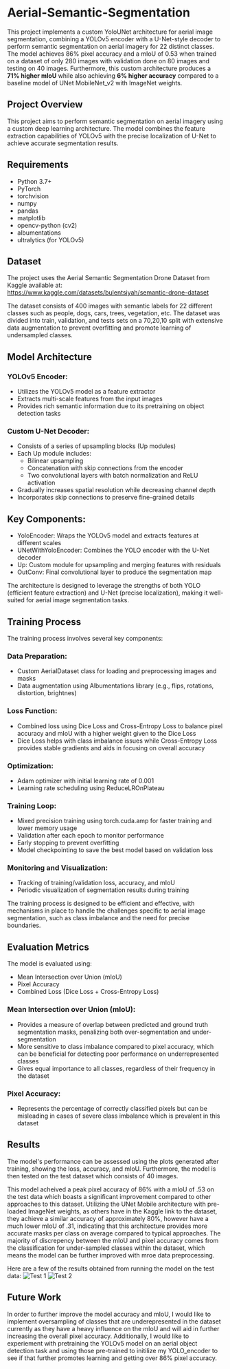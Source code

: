# Aerial-Semantic-Segmentation

This project implements a custom YoloUNet architecture for aerial image segmentation, combining a YOLOv5 encoder with a U-Net-style decoder to perform semantic segmentation on aerial imagery for 22 distinct classes. The model achieves 86% pixel accuracy and a mIoU of 0.53 when trained on a dataset of only 280 images with validation done on 80 images and testing on 40 images. Furthermore, this custom architecture produces a **71% higher mIoU** while also achieving **6% higher accuracy** compared to a baseline model of UNet MobileNet_v2 with ImageNet weights.

## Project Overview

This project aims to perform semantic segmentation on aerial imagery using a custom deep learning architecture. The model combines the feature extraction capabilities of YOLOv5 with the precise localization of U-Net to achieve accurate segmentation results.

## Requirements

- Python 3.7+
- PyTorch
- torchvision
- numpy
- pandas
- matplotlib
- opencv-python (cv2)
- albumentations
- ultralytics (for YOLOv5)

## Dataset
The project uses the Aerial Semantic Segmentation Drone Dataset from Kaggle available at:
https://www.kaggle.com/datasets/bulentsiyah/semantic-drone-dataset

The dataset consists of 400 images with semantic labels for 22 different classes such as people, dogs, cars, trees, vegetation, etc.
The dataset was divided into train, validation, and tests sets on a 70,20,10 split with extensive data augmentation to prevent overfitting and promote learning of undersampled classes.


## Model Architecture
### YOLOv5 Encoder:
- Utilizes the YOLOv5 model as a feature extractor
- Extracts multi-scale features from the input images
- Provides rich semantic information due to its pretraining on object detection tasks

### Custom U-Net Decoder:
- Consists of a series of upsampling blocks (Up modules)
- Each Up module includes:
    - Bilinear upsampling
    - Concatenation with skip connections from the encoder
    - Two convolutional layers with batch normalization and ReLU activation
- Gradually increases spatial resolution while decreasing channel depth
- Incorporates skip connections to preserve fine-grained details

## Key Components:
- YoloEncoder: Wraps the YOLOv5 model and extracts features at different scales
- UNetWithYoloEncoder: Combines the YOLO encoder with the U-Net decoder
- Up: Custom module for upsampling and merging features with residuals
- OutConv: Final convolutional layer to produce the segmentation map

The architecture is designed to leverage the strengths of both YOLO (efficient feature extraction) and U-Net (precise localization), making it well-suited for aerial image segmentation tasks.

## Training Process
The training process involves several key components:

### Data Preparation:
- Custom AerialDataset class for loading and preprocessing images and masks
- Data augmentation using Albumentations library (e.g., flips, rotations, distortion, brightnes)

### Loss Function:
- Combined loss using Dice Loss and Cross-Entropy Loss to balance pixel accuracy and mIoU with a higher weight given to the Dice Loss 
- Dice Loss helps with class imbalance issues while Cross-Entropy Loss provides stable gradients and aids in focusing on overall accuracy

### Optimization:
- Adam optimizer with initial learning rate of 0.001
- Learning rate scheduling using ReduceLROnPlateau

### Training Loop:
- Mixed precision training using torch.cuda.amp for faster training and lower memory usage
- Validation after each epoch to monitor performance
- Early stopping to prevent overfitting
- Model checkpointing to save the best model based on validation loss

### Monitoring and Visualization:
- Tracking of training/validation loss, accuracy, and mIoU
- Periodic visualization of segmentation results during training

The training process is designed to be efficient and effective, with mechanisms in place to handle the challenges specific to aerial image segmentation, such as class imbalance and the need for precise boundaries.

## Evaluation Metrics
The model is evaluated using:
- Mean Intersection over Union (mIoU)
- Pixel Accuracy
- Combined Loss (Dice Loss + Cross-Entropy Loss)

### Mean Intersection over Union (mIoU):
- Provides a measure of overlap between predicted and ground truth segmentation masks, penalizing both over-segmentation and under-segmentation
- More sensitive to class imbalance compared to pixel accuracy, which can be beneficial for detecting poor performance on underrepresented classes
- Gives equal importance to all classes, regardless of their frequency in the dataset

### Pixel Accuracy:
- Represents the percentage of correctly classified pixels but can be misleading in cases of severe class imbalance which is prevalent in this dataset   
    
## Results
The model's performance can be assessed using the plots generated after training, showing the loss, accuracy, and mIoU. Furthermore, the model is then tested on the test dataset which consists of 40 images.

This model acheived a peak pixel accuracy of 86% with a mIoU of .53 on the test data which boasts a significant improvement compared to other approaches to this dataset. Utilizing the UNet Mobile architecture with pre-loaded ImageNet weights, as others have in the Kaggle link to the dataset, they achieve a similar accuracy of approximately 80%, however have a much lower mIoU of .31, indicating that this architecture provides more accurate masks per class on average compared to typical approaches. The majority of discrepency between the mIoU and pixel accuracy comes from the classification for under-sampled classes within the dataset, which means the model can be further improved with mroe data preprocessing.

Here are a few of the results obtained from running the model on the test data:
![Test 1](results/Test%20Results.png)
![Test 2](results/Test%20Results%203.png)

## Future Work
In order to further improve the model accuracy and mIoU, I would like to implement oversampling of classes that are underepresented in the dataset currently as they have a heavy influence on the mIoU and will aid in further increasing the overall pixel accuracy. Additionally, I would like to experiement with pretraining the YOLOv5 model on an aerial object detection task and using those pre-trained to initilize my YOLO_encoder to see if that further promotes learning and getting over 86% pixel accuracy.
